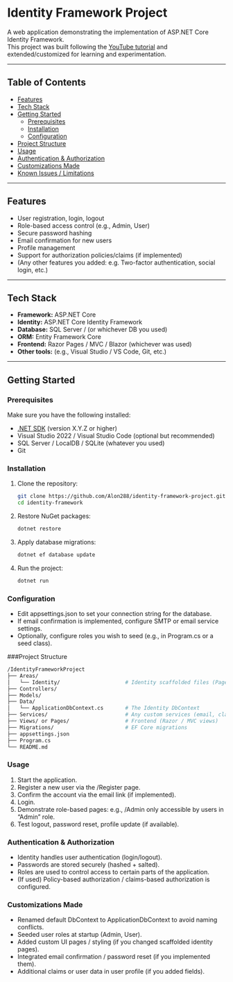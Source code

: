 # Identity Framework Project

A web application demonstrating the implementation of ASP.NET Core Identity Framework.  
This project was built following the [YouTube tutorial](https://www.youtube.com/watch?v=wzaoQiS_9dI&t=901s) and extended/customized for learning and experimentation.

---

## Table of Contents

- [Features](#features)  
- [Tech Stack](#tech-stack)  
- [Getting Started](#getting-started)  
  - [Prerequisites](#prerequisites)  
  - [Installation](#installation)  
  - [Configuration](#configuration)  
- [Project Structure](#project-structure)  
- [Usage](#usage)  
- [Authentication & Authorization](#authentication--authorization)  
- [Customizations Made](#customizations-made)  
- [Known Issues / Limitations](#known-issues--limitations)  

---

## Features

- User registration, login, logout  
- Role-based access control (e.g., Admin, User)  
- Secure password hashing  
- Email confirmation for new users  
- Profile management  
- Support for authorization policies/claims (if implemented)  
- (Any other features you added: e.g. Two-factor authentication, social login, etc.)

---

## Tech Stack

- **Framework:** ASP.NET Core  
- **Identity:** ASP.NET Core Identity Framework  
- **Database:** SQL Server / (or whichever DB you used)  
- **ORM:** Entity Framework Core  
- **Frontend:** Razor Pages / MVC / Blazor (whichever was used)  
- **Other tools:** (e.g., Visual Studio / VS Code, Git, etc.)

---

## Getting Started

### Prerequisites

Make sure you have the following installed:

- [.NET SDK](https://dotnet.microsoft.com/download) (version X.Y.Z or higher)  
- Visual Studio 2022 / Visual Studio Code (optional but recommended)  
- SQL Server / LocalDB / SQLite (whatever you used)  
- Git

### Installation

1. Clone the repository:  
   ```bash
   git clone https://github.com/Alon288/identity-framework-project.git
   cd identity-framework
   ```
2. Restore NuGet packages:
    ```bash
    dotnet restore
    ```
3. Apply database migrations:
    ```bash
    dotnet ef database update
    ```
4. Run the project:
    ```bash
    dotnet run
    ```

### Configuration
- Edit appsettings.json to set your connection string for the database.
- If email confirmation is implemented, configure SMTP or email service settings.
- Optionally, configure roles you wish to seed (e.g., in Program.cs or a seed class).

###Project Structure
```bash
/IdentityFrameworkProject
├── Areas/
│   └── Identity/                     # Identity scaffolded files (Pages, Data, etc.)
├── Controllers/
├── Models/
├── Data/
│   └── ApplicationDbContext.cs       # The Identity DbContext
├── Services/                         # Any custom services (email, claims, etc.)
├── Views/ or Pages/                  # Frontend (Razor / MVC views)
├── Migrations/                       # EF Core migrations
├── appsettings.json
├── Program.cs
└── README.md
```
### Usage
1. Start the application.
2. Register a new user via the /Register page.
3. Confirm the account via the email link (if implemented).
4. Login.
5. Demonstrate role-based pages: e.g., /Admin only accessible by users in “Admin” role.
6. Test logout, password reset, profile update (if available).

### Authentication & Authorization
- Identity handles user authentication (login/logout).
- Passwords are stored securely (hashed + salted).
- Roles are used to control access to certain parts of the application.
- (If used) Policy-based authorization / claims-based authorization is configured.

### Customizations Made
- Renamed default DbContext to ApplicationDbContext to avoid naming conflicts.
- Seeded user roles at startup (Admin, User).
- Added custom UI pages / styling (if you changed scaffolded identity pages).
- Integrated email confirmation / password reset (if you implemented them).
- Additional claims or user data in user profile (if you added fields).

